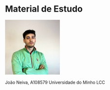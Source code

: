 # Material de Estudo




![Foto](https://github.com/JTN210/PLC2025/blob/main/photo.jpeg)


João Neiva, A108579
Universidade do Minho LCC